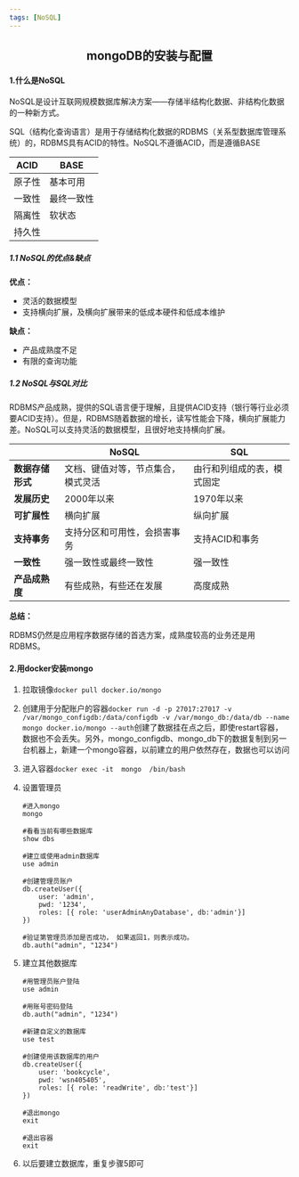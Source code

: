 ```yaml
---
tags: [NoSQL]
---
```

## <center>mongoDB的安装与配置</center>

#### 1.什么是NoSQL

​	NoSQL是设计互联网规模数据库解决方案——存储半结构化数据、非结构化数据的一种新方式。

​	SQL（结构化查询语言）是用于存储结构化数据的RDBMS（关系型数据库管理系统）的，RDBMS具有ACID的特性。NoSQL不遵循ACID，而是遵循BASE

| ACID   | BASE       |
| ------ | ---------- |
| 原子性 | 基本可用   |
| 一致性 | 最终一致性 |
| 隔离性 | 软状态     |
| 持久性 |            |

##### 1.1 NoSQL的优点&缺点

**优点：**

* 灵活的数据模型
* 支持横向扩展，及横向扩展带来的低成本硬件和低成本维护

**缺点：**

* 产品成熟度不足
* 有限的查询功能

##### 1.2 NoSQL与SQL对比

​	RDBMS产品成熟，提供的SQL语言便于理解，且提供ACID支持（银行等行业必须要ACID支持）。但是，RDBMS随着数据的增长，读写性能会下降，横向扩展能力差。NoSQL可以支持灵活的数据模型，且很好地支持横向扩展。

|                  | NoSQL                              | SQL                        |
| ---------------- | ---------------------------------- | -------------------------- |
| **数据存储形式** | 文档、键值对等，节点集合，模式灵活 | 由行和列组成的表，模式固定 |
| **发展历史**     | 2000年以来                         | 1970年以来                 |
| **可扩展性**     | 横向扩展                           | 纵向扩展                   |
| **支持事务**     | 支持分区和可用性，会损害事务       | 支持ACID和事务             |
| **一致性**       | 强一致性或最终一致性               | 强一致性                   |
| **产品成熟度**   | 有些成熟，有些还在发展             | 高度成熟                   |

**总结：**

RDBMS仍然是应用程序数据存储的首选方案，成熟度较高的业务还是用RDBMS。



#### 2.用docker安装mongo

1. 拉取镜像`docker pull docker.io/mongo`

2. 创建用于分配账户的容器`docker run -d -p 27017:27017 -v /var/mongo_configdb:/data/configdb -v /var/mongo_db:/data/db --name mongo docker.io/mongo --auth`创建了数据挂在点之后，即使restart容器，数据也不会丢失。另外，mongo_configdb、mongo_db下的数据复制到另一台机器上，新建一个mongo容器，以前建立的用户依然存在，数据也可以访问

3. 进入容器`docker exec -it  mongo  /bin/bash`

4. 设置管理员

   ```shell
   #进入mongo
   mongo
   
   #看看当前有哪些数据库
   show dbs
   
   #建立或使用admin数据库
   use admin
   
   #创建管理员账户
   db.createUser({
       user: 'admin',
       pwd: '1234',
       roles: [{ role: 'userAdminAnyDatabase', db:'admin'}]
   })
   
   #验证第管理员添加是否成功， 如果返回1，则表示成功。
   db.auth("admin", "1234")
   ```

5. 建立其他数据库

   ```shell
   #用管理员账户登陆
   use admin
   
   #用账号密码登陆
   db.auth("admin", "1234")
   
   #新建自定义的数据库
   use test
   
   #创建使用该数据库的用户
   db.createUser({
       user: 'bookcycle',
       pwd: 'wsn405405',
       roles: [{ role: 'readWrite', db:'test'}]
   })
   
   #退出mongo
   exit
   
   #退出容器
   exit
   ```

6. 以后要建立数据库，重复步骤5即可

